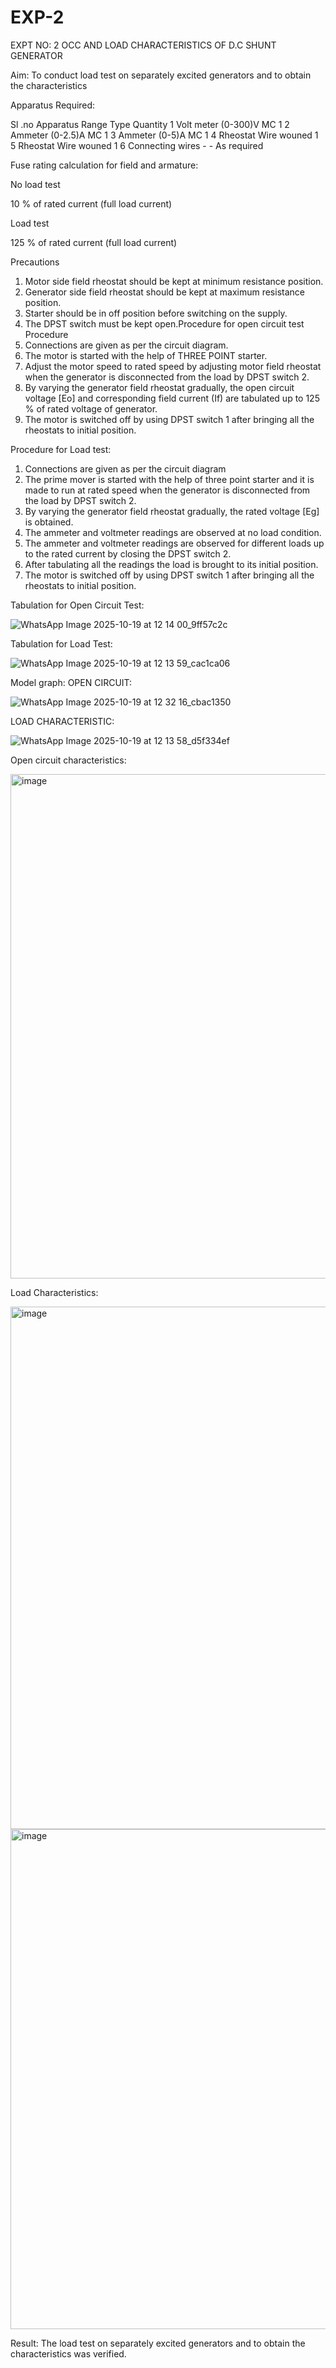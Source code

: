 # EXP-2
EXPT NO: 2 OCC AND LOAD CHARACTERISTICS OF D.C SHUNT GENERATOR

Aim:
To conduct load test on separately excited generators and to obtain the characteristics

Apparatus Required:

Sl .no	Apparatus	Range	Type	Quantity
1	Volt meter	(0-300)V	MC	1
2	Ammeter	(0-2.5)A	MC	1
3	Ammeter	(0-5)A	MC	1
4	Rheostat		Wire wouned	1
5	Rheostat		Wire wouned	1
6	Connecting wires	-	-	As required

Fuse rating calculation for field and armature:

No load test

10 % of rated current (full load current)

Load test

125 % of rated current (full load current)

Precautions

1.   Motor side field rheostat should be kept at minimum resistance position.
2.   Generator side field rheostat should be kept at maximum resistance position.
3.   Starter should be in off position before switching on the supply.
4.   The DPST switch must be kept open.Procedure for open circuit test
Procedure
1.   Connections are given as per the circuit diagram.
2.   The motor is started with the help of THREE POINT starter.
3.   Adjust the motor speed to rated speed by adjusting motor field rheostat when the generator is disconnected from the load by DPST switch 2.
4.   By  varying  the  generator  field  rheostat  gradually,  the  open  circuit  voltage  [Eo]  and corresponding field current (If) are tabulated up to 125 % of rated voltage of generator.
5.   The motor is switched off by using DPST switch 1 after bringing all the rheostats to initial position.

Procedure for Load test:

1.   Connections are given as per the circuit diagram
2.   The prime mover is started with the help of three point starter and it is made to run at rated speed when the generator is disconnected from the load by DPST switch 2.
3.   By varying the generator field rheostat gradually, the rated voltage [Eg] is obtained.
4.   The ammeter and voltmeter readings are observed at no load condition.
5.   The ammeter and voltmeter readings are observed for different loads up to the rated current by closing the DPST switch 2.
6.   After tabulating all the readings the load is brought to its initial position.
7.   The motor is switched off by using DPST switch 1 after bringing all the rheostats to initial position.

Tabulation for Open Circuit Test:

![WhatsApp Image 2025-10-19 at 12 14 00_9ff57c2c](https://github.com/user-attachments/assets/2530822b-886b-4d9c-ab63-14e8bbaa4eef)


Tabulation for Load Test:

![WhatsApp Image 2025-10-19 at 12 13 59_cac1ca06](https://github.com/user-attachments/assets/762dd51e-658e-41c6-b903-c9be9cd1fcee)


Model graph:
OPEN CIRCUIT:

![WhatsApp Image 2025-10-19 at 12 32 16_cbac1350](https://github.com/user-attachments/assets/2b538716-7a03-47ae-ace2-586d594fd9ac)


LOAD CHARACTERISTIC:

![WhatsApp Image 2025-10-19 at 12 13 58_d5f334ef](https://github.com/user-attachments/assets/d0335044-612f-43e1-b853-f3d00b3ec48d)



Open circuit characteristics:

<img width="616" height="807" alt="image" src="https://github.com/user-attachments/assets/6d767463-e80f-426a-b663-ddec8b41b956" />


  
Load Characteristics:

 <img width="641" height="836" alt="image" src="https://github.com/user-attachments/assets/272db794-ed9e-4a63-a8e1-927147c89026" />
 
<img width="1117" height="800" alt="image" src="https://github.com/user-attachments/assets/bbcc65b9-2cd9-4d2b-9084-a7e419b5c13a" />

Result:
The load test on separately excited generators and to obtain the characteristics was verified.
